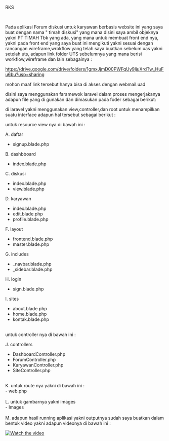 RKS 

<br>

Pada aplikasi Forum diskusi untuk karyawan berbasis website ini yang saya buat dengan nama " timah diskusi" yang mana disini saya ambil objeknya yakni PT TIMAH Tbk yang ada,
yang mana untuk membuat front end nya, yakni pada front end yang saya buat ini  mengikuti yakni sesuai dengan rancangan wireframe,wrokflow yang telah saya buatkan
sebelum uas yakni setelah uts, adapun link folder UTS sebelumnya yang mana berisi workflow,wireframe dan lain sebagainya :

https://drive.google.com/drive/folders/1gmxJjmD00PWFqUy9IjuXrdTw_HuFu6bu?usp=sharing

mohon maaf link tersebut hanya bisa di akses dengan webmail.uad 

disini saya menggunakan faramewok laravel dalam proses mengerjakanya 
adapun file yang di gunakan dan dimasukan pada foder sebagai berikut: 

di laravel yakni menggunakan view,controller,dan root untuk menampilkan suatu interface adapun hal tersebut sebagai berikut : 

untuk resource view nya di bawah ini :  <br>

A. daftar 
  - signup.blade.php

B. dashbboard
  - index.blade.php

C.  diskusi
  - index.blade.php
  - view.blade.php

D. karyawan
  - index.blade.php
  - edit.blade.php
  - profile.blade.php

F. layout
  - frontend.blade.php
  - master.blade.php
  
G. includes 
  - _navbar.blade.php
  - _sidebar.blade.php


H.  login
  - sign.blade.php


I. sites <br>
  - about.blade.php
  - home.blade.php 
  - kontak.blade.php

<br>
untuk controller nya di bawah ini : <br>

J. controllers 
  - DashboardController.php
  - ForumController.php
  - KaryawanController.php
  - SiteController.php
  
  <br>
 K. untuk route nya yakni di bawah ini : <br>
  - web.php
  
  <br>
  <br>
 L. untuk gambarnya yakni images <br>
   - Images
 
 <br>
 <br>
  M.  adapun hasil running aplikasi yakni outputnya sudah saya buatkan dalam bentuk video yakni adapun videonya di bawah ini : 

 [![Watch the video](https://i.imgur.com/vKb2F1B.png)](https://youtu.be/E2lffJgS4iw)



 
 
 
